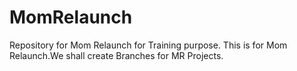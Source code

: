 # MomRelaunch
Repository for Mom Relaunch for Training purpose.
This is for  Mom Relaunch.We shall create Branches for MR Projects.
